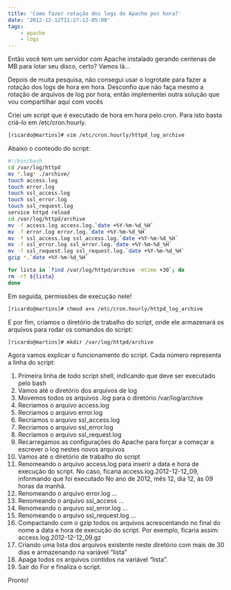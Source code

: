 ```yaml
---
title: 'Como fazer rotação dos logs do Apache por hora?'
date: '2012-12-12T11:27:12-05:00'
tags:
    - apache
    - logs
---
```


Então você tem um servidor com Apache instalado gerando centenas de MB para lotar seu disco, certo? Vamos lá…

Depois de muita pesquisa, não consegui usar o logrotate para fazer a rotação dos logs de hora em hora. Desconfio que não faça mesmo a rotação de arquivos de log por hora, então implementei outra solução que vou compartilhar aqui com vocês

Criei um script que é executado de hora em hora pelo cron. Para isto basta criá-lo em /etc/cron.hourly.  

```bash
[ricardo@martins]# vim /etc/cron.hourly/httpd_log_archive
```

Abaixo o conteúdo do script:  

```bash
#!/bin/bash  
cd /var/log/httpd  
mv *.log* ./archive/  
touch access.log  
touch error.log  
touch ssl_access.log  
touch ssl_error.log  
touch ssl_request.log  
service httpd reload  
cd /var/log/httpd/archive  
mv -f access.log access.log.`date +%Y-%m-%d_%H`  
mv -f error.log error.log.`date +%Y-%m-%d_%H`  
mv -f ssl_access.log ssl_access.log.`date +%Y-%m-%d_%H`  
mv -f ssl_error.log ssl_error.log.`date +%Y-%m-%d_%H`  
mv -f ssl_request.log ssl_request.log.`date +%Y-%m-%d_%H`  
gzip *.`date +%Y-%m-%d_%H`

for lista in `find /var/log/httpd/archive -mtime +30`; do  
rm -rf ${lista}  
done
```

Em seguida, permissões de execução nele!  

```bash
[ricardo@martins]# chmod a+x /etc/cron.hourly/httpd_log_archive
```
E por fim, criamos o diretório de trabalho do script, onde ele armazenará os arquivos para rodar os comandos do script:  

```bash
[ricardo@martins]# mkdir /var/log/httpd/archive
```

Agora vamos explicar o funcionamento do script. Cada número representa a linha do script:

1. Primeira linha de todo script shell, indicando que deve ser executado pelo bash  
2. Vamos até o diretório dos arquivos de log  
3. Movemos todos os arquivos *.log* para o diretório /var/log/archive  
4. Recriamos o arquivo access.log  
5. Recriamos o arquivo error.log  
6. Recriamos o arquivo ssl_access.log  
7. Recriamos o arquivo ssl_error.log  
8. Recriamos o arquivo ssl_request.log  
9. Recarregamos as configurações do Apache para forçar a começar a escrever o log nestes novos arquivos  
10. Vamos até o diretório de trabalho do script  
11. Renomeando o arquivo access.log para inserir a data e hora de execução do script. No caso, ficaria access.log.2012-12-12_09, informando que foi executado No ano de 2012, mês 12, dia 12, às 09 horas da manhã.  
12. Renomeando o arquivo error.log …  
13. Renomeando o arquivo ssl_access …  
14. Renomeando o arquivo ssl_error.log …  
15. Renomeando o arquivo ssl_request.log …  
16. Compactando com o gzip todos os arquivos acrescentando no final do nome a data e hora de execução do script. Por exemplo, ficaria assim: access.log.2012-12-12_09.gz  
17. Criando uma lista dos arquivos existente neste diretório com mais de 30 dias e armazenando na variável “lista”  
18. Apaga todos os arquivos contidos na variável “lista”.  
19. Sair do For e finaliza o script.

Pronto!
